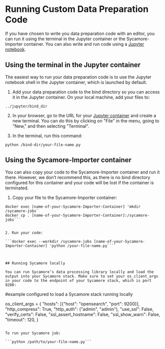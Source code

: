 # Running Custom Data Preparation Code

If you have chosen to write you data preparation code with an editor, you can run it using the terminal in the Jupyter container or the Sycamore-Importer container. You can also write and run code using a [Jupyter notebook](using_Jupyter.md).

## Using the terminal in the Jupyter container

The easiest way to run your data preparation code is to use the Jupyter notebook shell in the Jupyter container, which is launched by default.

1. Add your data preparation code to the bind directory so you can access it in the Jupyter container. On your local machine, add your files to:

```../jupyter/bind_dir```

2. In your browser, go to the URL for your [Jupyter container](using_jupyter.md) and create a new terminal. You can do this by clicking on "File" in the menu, going to "New," and then selecting "Terminal".

3. In the terminal, run this command:

```python /bind-dir/your-file-name.py```


## Using the Sycamore-Importer container

You can also copy your code to the Sycamore-Importer container and run it there. However, we don’t recommend this, as there is no bind directory configured for this container and your code will be lost if the container is terminated.

1. Copy your file to the Sycamore-Importer container:


```
docker exec [name-of-your-Sycamore-Importer-Container] 'mkdir /sycamore-jobs`
docker cp . [name-of-your-Sycamore-Importer-Container]:/sycamore-jobs```


2. Run your code:

```docker exec --workdir /sycamore-jobs [name-of-your-Sycamore-Importer-Container] 'python /your-file-name.py````



## Running Sycamore locally

You can run Sycamore’s data processing library locally and load the output into your Sycamore stack. Make sure to set your os_client_args in your code to the endpoint of your Sycamore stack, which is port 9200:

```
#example configured to load a Sycamore stack running locally

os_client_args = {
        "hosts": [{"host": "opensearch", "port": 9200}],
        "http_compress": True,
        "http_auth": ("admin", "admin"),
        "use_ssl": False,
        "verify_certs": False,
        "ssl_assert_hostname": False,
        "ssl_show_warn": False,
        "timeout": 120,
    }
```

To run your Sycamore job:

```python /path/to/your-file-name.py```

